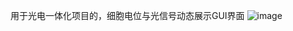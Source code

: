 用于光电一体化项目的，细胞电位与光信号动态展示GUI界面
![image](https://github.com/user-attachments/assets/ec4ff348-30df-4da4-a3b2-e13780e531bc)
